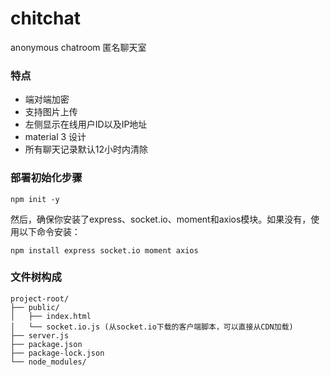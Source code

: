 # chitchat
anonymous chatroom
匿名聊天室
### 特点
- 端对端加密
- 支持图片上传
- 左侧显示在线用户ID以及IP地址
- material 3 设计
- 所有聊天记录默认12小时内清除
### 部署初始化步骤
```
npm init -y
```
然后，确保你安装了express、socket.io、moment和axios模块。如果没有，使用以下命令安装：
```
npm install express socket.io moment axios
```
### 文件树构成
```
project-root/
├── public/
│   ├── index.html
│   └── socket.io.js (从socket.io下载的客户端脚本，可以直接从CDN加载)
├── server.js
├── package.json
├── package-lock.json
└── node_modules/
```
